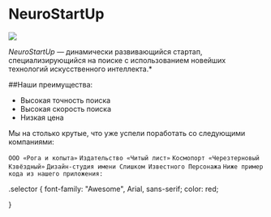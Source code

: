 # NeuroStartUp

![](https://netology-code.github.io/git-homeworks/introduction/assets/logo.png)

*NeuroStartUp* — динамически развивающийся стартап, специализирующийся на 
поиске с использованием новейших технологий искусственного интеллекта.*

##Наши преимущества:
* Высокая точность поиска
* Высокая скорость поиска
* Низкая цена

Мы на столько крутые, что уже успели поработать со следующими компаниями:

`ООО «Рога и копыта»`
`Издательство «Читый лист»`
`Космопорт «Черезтерновый Кзвёздный»`
`Дизайн-студия имени Слишком Известного Персонажа`
`Ниже пример кода из нашего приложения:`



.selector {
  font-family: "Awesome", Arial, sans-serif;
  color: red;

}
